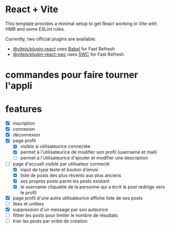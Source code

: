 # React + Vite

This template provides a minimal setup to get React working in Vite with HMR and some ESLint rules.

Currently, two official plugins are available:

- [@vitejs/plugin-react](https://github.com/vitejs/vite-plugin-react/blob/main/packages/plugin-react/README.md) uses [Babel](https://babeljs.io/) for Fast Refresh
- [@vitejs/plugin-react-swc](https://github.com/vitejs/vite-plugin-react-swc) uses [SWC](https://swc.rs/) for Fast Refresh

# commandes pour faire tourner l'appli

# features
- [x] inscription
- [x] connexion
- [x] déconnexion
- [x] page profil
  - [x] visible si utilisateurice connectée
  - [x] permet à l'utilisateurice de modifier son profil (username et mail)
  - [ ] permet à l'utilisateurice d'ajouter et modifier une description
- [ ] page d'accueil visible par utilisateur connecté
  - [x] input de type texte et bouton d'envoi
  - [x] liste de posts des plus récents aux plus anciens
  - [x] ses propres posts parmi les posts existant
  - [x] le username cliquable de la personne qui a écrit le post redirige vers le profil
- [x] page profil d'une autre utilisateurice affiche liste de ses posts
- [ ] likes et unlikes
- [x] suppression d'un message par son auteurice
- [ ] filtrer les posts pour limiter le nombre de résultats
- [ ] trier les posts par ordre de création

